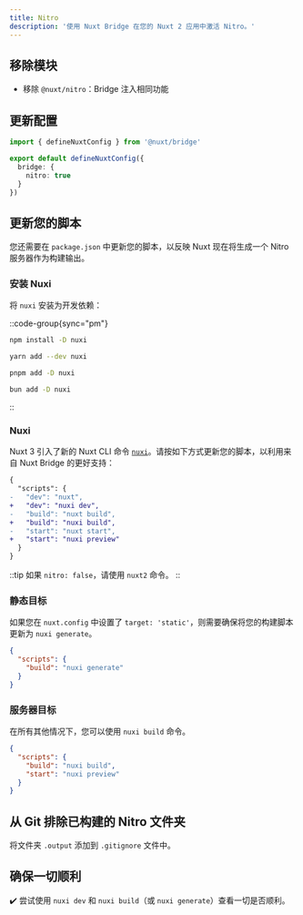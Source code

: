 ```yaml
---
title: Nitro
description: '使用 Nuxt Bridge 在您的 Nuxt 2 应用中激活 Nitro。'
---
```


## 移除模块

- 移除 `@nuxt/nitro`：Bridge 注入相同功能

## 更新配置

```ts [nuxt.config.ts]
import { defineNuxtConfig } from '@nuxt/bridge'

export default defineNuxtConfig({
  bridge: {
    nitro: true
  }
})
```

## 更新您的脚本

您还需要在 `package.json` 中更新您的脚本，以反映 Nuxt 现在将生成一个 Nitro 服务器作为构建输出。

### 安装 Nuxi

将 `nuxi` 安装为开发依赖：

::code-group{sync="pm"}

```bash [npm]
npm install -D nuxi
```

```bash [yarn]
yarn add --dev nuxi
```

```bash [pnpm]
pnpm add -D nuxi
```

```bash [bun]
bun add -D nuxi
```

::

### Nuxi

Nuxt 3 引入了新的 Nuxt CLI 命令 [`nuxi`](/docs/api/commands/add)。请按如下方式更新您的脚本，以利用来自 Nuxt Bridge 的更好支持：

```diff
{
  "scripts": {
-   "dev": "nuxt",
+   "dev": "nuxi dev",
-   "build": "nuxt build",
+   "build": "nuxi build",
-   "start": "nuxt start",
+   "start": "nuxi preview"
  }
}
```

::tip
如果 `nitro: false`，请使用 `nuxt2` 命令。
::

### 静态目标

如果您在 `nuxt.config` 中设置了 `target: 'static'`，则需要确保将您的构建脚本更新为 `nuxi generate`。

```json [package.json]
{
  "scripts": {
    "build": "nuxi generate"
  }
}
```

### 服务器目标

在所有其他情况下，您可以使用 `nuxi build` 命令。

```json [package.json]
{
  "scripts": {
    "build": "nuxi build",
    "start": "nuxi preview"
  }
}
```

## 从 Git 排除已构建的 Nitro 文件夹

将文件夹 `.output` 添加到 `.gitignore` 文件中。

## 确保一切顺利

✔️ 尝试使用 `nuxi dev` 和 `nuxi build`（或 `nuxi generate`）查看一切是否顺利。